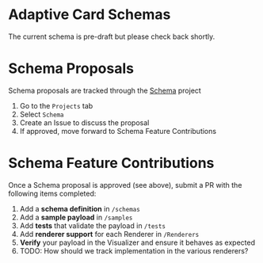 # Adaptive Card Schemas

The current schema is pre-draft but please check back shortly.

# Schema Proposals

Schema proposals are tracked through the [Schema](../../../projects/3) project

1. Go to the `Projects` tab
1. Select `Schema`
1. Create an Issue to discuss the proposal
1. If approved, move forward to Schema Feature Contributions

# Schema Feature Contributions

Once a Schema proposal is approved (see above), submit a PR with the following items completed:

1. Add a **schema definition** in `/schemas`
1. Add a **sample payload** in `/samples`
1. Add **tests** that validate the payload in `/tests`
1. Add **renderer support** for each Renderer in `/Renderers`
1. **Verify** your payload in the Visualizer and ensure it behaves as expected
1. TODO: How should we track implementation in the various renderers?
